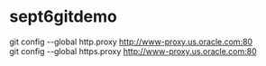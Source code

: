 # sept6gitdemo

git config --global http.proxy http://www-proxy.us.oracle.com:80
<br>
git config --global https.proxy http://www-proxy.us.oracle.com:80
